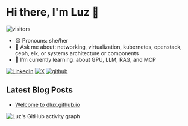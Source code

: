 # Hi there, I'm Luz 👋
![visitors](https://visitor-badge.laobi.icu/badge?page_id=dlux/dlux)


- 😄 Pronouns: she/her
- 💬 Ask me about: networking, virtualization, kubernetes, openstack, ceph, elk, or systems architecture or components
- 🌱 I’m currently learning: about GPU, LLM, RAG, and MCP

<!-- https://github.com/DenverCoder1/readme-typing-svg -->
<!-- [![Typing SVG](https://readme-typing-svg.demolab.com?font=Fira+Code&pause=1000&color=914AB6&width=435&lines=Luz+Cazares)](https://git.io/typing-svg) -->

<!-- https://github.com/Ileriayo/markdown-badges -->
[![LinkedIn](https://img.shields.io/badge/linkedin-%230077B5.svg?logo=linkedin&logoColor=white)](https://www.linkedin.com/in/luz-cazares)
[![X](https://img.shields.io/twitter/follow/dlux_cazares)](https://twitter.com/dlux_cazares)
[![github](https://img.shields.io/github/followers/dlux)](https://github.com/dlux?tab=followers)

<!-- https://github.com/gautamkrishnar/blog-post-workflow -->
<!-- TODO move blog posts to gitio -->
## Latest Blog Posts

<!-- BLOG-POST-LIST:START -->
- [Welcome to dlux.github.io](https://dlux.github.io//jekyll/update/2025/08/07/welcome-post1.html)
<!-- BLOG-POST-LIST:END -->


<!-- https://github.com/anuraghazra/github-readme-stats -->
<!-- other color github_dark or tokyonight -->
<!-- public server https://github-readme-stats.vercel.app
![Luz's GitHub stats](https://github-readme-stats-zeta-orpin-22.vercel.app/api?username=dlux&show_icons=true&count_private=true&rank_icon=github)
![Top Languages](https://github-readme-stats-zeta-orpin-22.vercel.app/api/top-langs/?username=dlux&count_private=true)

<!-- https://github.com/ashutosh00710/github-readme-activity-graph -->
![Luz's GitHub activity graph](https://github-readme-activity-graph.vercel.app/graph?username=dlux&theme=react&hide_border=true)

<!--
**dlux/dlux** is a ✨ _special_ ✨ repository because its `README.md` (this file) appears on your GitHub profile.

Here are some ideas to get you started:

- 🔭 I’m currently working on ...
- 🌱 I’m currently learning ...
- 👯 I’m looking to collaborate on ...
- 🤔 I’m looking for help with ...
- 💬 Ask me about ...
- 📫 How to reach me: ...
- 😄 Pronouns: ...
- ⚡ Fun fact: ...
-->
